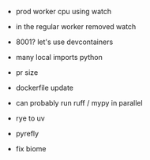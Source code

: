 - prod worker cpu using watch
- in the regular worker removed watch
- 8001? let's use devcontainers
- many local imports python
- pr size
- dockerfile update

- can probably run ruff / mypy in parallel

- rye to uv
- pyrefly
- fix biome